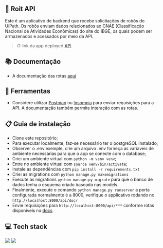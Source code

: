 
## 🤖 Roit API

Este é um aplicativo de backend que recebe solicitações de robôs do UiPath. Os robôs enviam dados relacionados ao CNAE (Classificação Nacional de Atividades Econômicas) do site do IBGE, os quais podem ser armazenados e acessados por meio da API.

> O link da app deployed [API](https://roit.herokuapp.com/api/) 

> 
## 📚 Documentação 
- A documentação das rotas [aqui](https://roit.herokuapp.com/api/docs/) 
## :toolbox: Ferramentas

- Considere utilizar [Postman](https://www.postman.com/downloads/) ou [Insomnia](https://insomnia.rest/download) para enviar requisições para a API. A documentação também permite interação com as rotas.


## 📋 Guia de instalação

- Clone este repositório;
- Para executar localmente, faz-se necessário ter o postgreSQL instalado;
- Observer o .env.exemple, crie um arquivo .env forneça as variaveis de ambiente necessárias para que o app se conecte com o database;
- Criei um ambiente virtual com `python -m venv venv`;
- Entre no ambiente virtual com `source venv/bin/activate`;
- Instale as dependências com `pip install -r requirements.txt`
- Criei as migrations com `python manage.py makemigrations`
- Execute as migrations `python manage.py migrate` para que o banco de dados tenha o esquema criado baseado nas models.
- Finalmente, execute o comando `python manage.py runserver` a porta configurada normalmente é a 8000, verifique o applicativo rodando no `http://localhost:8000/api/doc/`
- Envie requisições para `http://localhost:8000/api/***` conforme rotas disponiveis no [docs](https://roit.herokuapp.com/api/docs/).

## 💻 Tech stack

  <img src="https://img.shields.io/badge/Django-092E20?style=for-the-badge&logo=django&logoColor=green" /> <img src="https://img.shields.io/badge/PostgreSQL-316192?style=for-the-badge&logo=postgresql&logoColor=white" /> 
  




